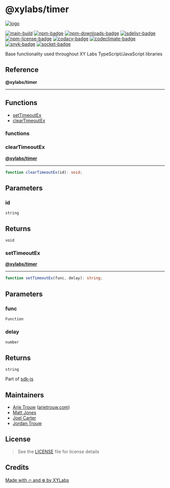 # @xylabs/timer

[![logo][]](https://xylabs.com)

[![main-build][]][main-build-link]
[![npm-badge][]][npm-link]
[![npm-downloads-badge][]][npm-link]
[![jsdelivr-badge][]][jsdelivr-link]
[![npm-license-badge][]](LICENSE)
[![codacy-badge][]][codacy-link]
[![codeclimate-badge][]][codeclimate-link]
[![snyk-badge][]][snyk-link]
[![socket-badge][]][socket-link]


Base functionality used throughout XY Labs TypeScript/JavaScript libraries

## Reference

**@xylabs/timer**

***

## Functions

- [setTimeoutEx](#functions/setTimeoutEx)
- [clearTimeoutEx](#functions/clearTimeoutEx)

### functions

  ### <a id="clearTimeoutEx"></a>clearTimeoutEx

[**@xylabs/timer**](#../README)

***

```ts
function clearTimeoutEx(id): void;
```

## Parameters

### id

`string`

## Returns

`void`

  ### <a id="setTimeoutEx"></a>setTimeoutEx

[**@xylabs/timer**](#../README)

***

```ts
function setTimeoutEx(func, delay): string;
```

## Parameters

### func

`Function`

### delay

`number`

## Returns

`string`


Part of [sdk-js](https://www.npmjs.com/package/@xyo-network/sdk-js)

## Maintainers

-   [Arie Trouw](https://github.com/arietrouw) ([arietrouw.com](https://arietrouw.com))
-   [Matt Jones](https://github.com/jonesmac)
-   [Joel Carter](https://github.com/JoelBCarter)
-   [Jordan Trouw](https://github.com/jordantrouw)

## License

> See the [LICENSE](LICENSE) file for license details

## Credits

[Made with 🔥 and ❄️ by XYLabs](https://xylabs.com)

[logo]: https://cdn.xy.company/img/brand/XYPersistentCompany_Logo_Icon_Colored.svg

[main-build]: https://github.com/xylabs/sdk-js/actions/workflows/build.yml/badge.svg
[main-build-link]: https://github.com/xylabs/sdk-js/actions/workflows/build.yml
[npm-badge]: https://img.shields.io/npm/v/@xylabs/timer.svg
[npm-link]: https://www.npmjs.com/package/@xylabs/timer
[codacy-badge]: https://app.codacy.com/project/badge/Grade/c8e15e14f37741c18cfb47ac7245c698
[codacy-link]: https://www.codacy.com/gh/xylabs/sdk-js/dashboard?utm_source=github.com&utm_medium=referral&utm_content=xylabs/sdk-js&utm_campaign=Badge_Grade
[codeclimate-badge]: https://api.codeclimate.com/v1/badges/c5eb068f806f0b047ea7/maintainability
[codeclimate-link]: https://codeclimate.com/github/xylabs/sdk-js/maintainability
[snyk-badge]: https://snyk.io/test/github/xylabs/sdk-js/badge.svg?targetFile=package.json
[snyk-link]: https://snyk.io/test/github/xylabs/sdk-js?targetFile=package.json

[npm-downloads-badge]: https://img.shields.io/npm/dw/@xylabs/timer
[npm-license-badge]: https://img.shields.io/npm/l/@xylabs/timer

[jsdelivr-badge]: https://data.jsdelivr.com/v1/package/npm/@xylabs/timer/badge
[jsdelivr-link]: https://www.jsdelivr.com/package/npm/@xylabs/timer

[socket-badge]: https://socket.dev/api/badge/npm/package/@xylabs/timer
[socket-link]: https://socket.dev/npm/package/@xylabs/timer